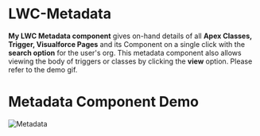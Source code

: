 # LWC-Metadata
**My LWC Metadata component** gives on-hand details of all **Apex Classes, Trigger, Visualforce Pages** and its Component on a single click with the **search option** for the user's org. 
This metadata component also allows viewing the body of triggers or classes by clicking the **view** option.
Please refer to the demo gif.

# Metadata Component Demo
![Metadata](https://github.com/Shreyashurk/LWC-Metadata/assets/145257222/98f0fab4-7653-4c49-88da-222bc5a48fbc)
